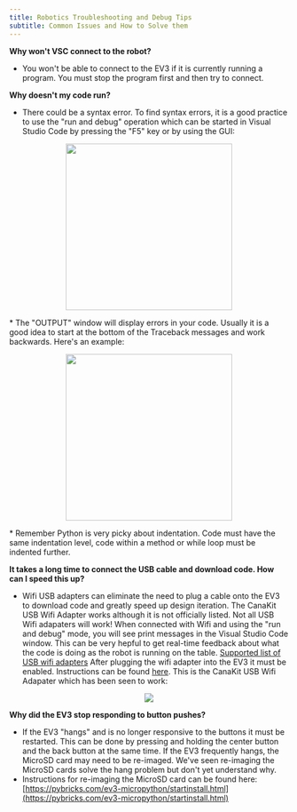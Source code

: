```yaml
---
title: Robotics Troubleshooting and Debug Tips 
subtitle: Common Issues and How to Solve them
---
```


**Why won't VSC connect to the robot?**
* You won't be able to connect to the EV3 if it is currently running a program.  You must stop the program first and then try to connect.

**Why doesn't my code run?**
* There could be a syntax error.  To find syntax errors, it is a good practice to use the "run and debug" operation which can be started in Visual Studio Code by pressing the "F5" key or by using the GUI:
<p  align="center"><img src="https://fssfll.github.io/fssfll/troubleshooting/run_and_debug.JPG" width=300></P>
* The "OUTPUT" window will display errors in your code.  Usually it is a good idea to start at the bottom of the Traceback messages and work backwards.  Here's an example:
<p  align="center"><img src="https://fssfll.github.io/fssfll/troubleshooting/syntax_error.JPG" width=300></P>
* Remember Python is very picky about indentation.  Code must have the same indentation level, code within a method or while loop must be indented further.

**It takes a long time to connect the USB cable and download code.  How can I speed this up?**
* Wifi USB adapters can eliminate the need to plug a cable onto the EV3 to download code and greatly speed up design iteration.  The CanaKit USB Wifi Adapter works although it is not officially listed.  Not all USB Wifi adapaters will work!  When connected with Wifi and using the "run and debug" mode, you will see print messages in the Visual Studio Code window.  This can be very hepful to get real-time feedback about what the code is doing as the robot is running on the table. [Supported list of USB wifi adapters](https://www.ev3dev.org/docs/networking/)  After plugging the wifi adapter into the EV3 it must be enabled.  Instructions can be found [here](../howto/index.md). This is the CanaKit USB Wifi Adapater which has been seen to work:   
<p  align="center"><img src="https://fssfll.github.io/fssfll/troubleshooting/canakit_usb_wifi.JPG"> </p>

**Why did the EV3 stop responding to button pushes?**
* If the EV3 "hangs" and is no longer responsive to the buttons it must be restarted.  This can be done by pressing and holding the center button and the back button at the same time.  If the EV3 frequently hangs, the MicroSD card may need to be re-imaged.  We've seen re-imaging the MicroSD cards solve the hang problem but don't yet understand why.
* Instructions for re-imaging the MicroSD card can be found here: [https://pybricks.com/ev3-micropython/startinstall.html](https://pybricks.com/ev3-micropython/startinstall.html)
